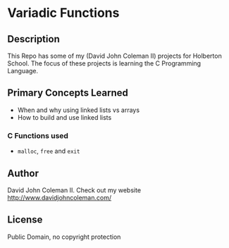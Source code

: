 # Variadic Functions

## Description

This Repo has some of my (David John Coleman II) projects for Holberton School.
The focus of these projects is learning the C Programming Language.

## Primary Concepts Learned

  * When and why using linked lists vs arrays
  * How to build and use linked lists

### C Functions used

* ``malloc``, ``free`` and ``exit``

## Author

David John Coleman II.	Check out my website http://www.davidjohncoleman.com/

## License

Public Domain, no copyright protection